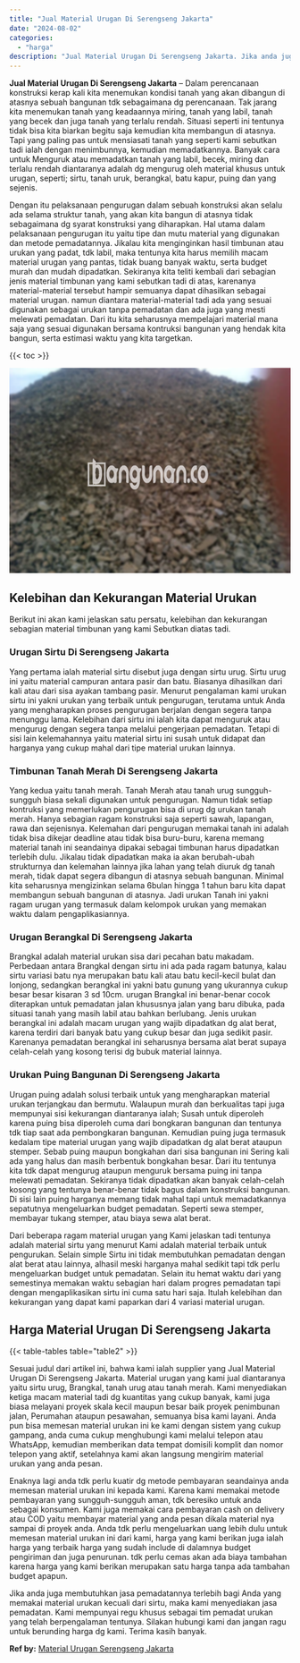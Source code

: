 ```yaml
---
title: "Jual Material Urugan Di Serengseng Jakarta"
date: "2024-08-02"
categories: 
  - "harga"
description: "Jual Material Urugan Di Serengseng Jakarta. Jika anda juga membutuhkan jasa pemadatannya terlebih bagi Anda yang memakai material urukan kecuali dari sirtu,..."
---
```


**Jual Material Urugan Di Serengseng Jakarta** – Dalam perencanaan konstruksi kerap kali kita menemukan kondisi tanah yang akan dibangun di atasnya sebuah bangunan tdk sebagaimana dg perencanaan. Tak jarang kita menemukan tanah yang keadaannya miring, tanah yang labil, tanah yang becek dan juga tanah yang terlalu rendah. Situasi seperti ini tentunya tidak bisa kita biarkan begitu saja kemudian kita membangun di atasnya. Tapi yang paling pas untuk mensiasati tanah yang seperti kami sebutkan tadi ialah dengan menimbunnya, kemudian memadatkannya. Banyak cara untuk Menguruk atau memadatkan tanah yang labil, becek, miring dan terlalu rendah diantaranya adalah dg mengurug oleh material khusus untuk urugan, seperti; sirtu, tanah uruk, berangkal, batu kapur, puing dan yang sejenis.

Dengan itu pelaksanaan pengurugan dalam sebuah konstruksi akan selalu ada selama struktur tanah, yang akan kita bangun di atasnya tidak sebagaimana dg syarat konstruksi yang diharapkan. Hal utama dalam pelaksanaan pengurugan itu yaitu tipe dan mutu material yang digunakan dan metode pemadatannya. Jikalau kita menginginkan hasil timbunan atau urukan yang padat, tdk labil, maka tentunya kita harus memilih macam material urugan yang pantas, tidak buang banyak waktu, serta budget murah dan mudah dipadatkan. Sekiranya kita teliti kembali dari sebagian jenis material timbunan yang kami sebutkan tadi di atas, karenanya material-material tersebut hampir semuanya dapat dihasilkan sebagai material urugan. namun diantara material-material tadi ada yang sesuai digunakan sebagai urukan tanpa pemadatan dan ada juga yang mesti melewati pemadatan. Dari itu kita seharusnya mempelajari material mana saja yang sesuai digunakan bersama kontruksi bangunan yang hendak kita bangun, serta estimasi waktu yang kita targetkan.

{{< toc >}}

![Jual Material Urugan Di Serengseng Jakarta](/images/jual-urugan-13.png)

## Kelebihan dan Kekurangan Material Urukan

Berikut ini akan kami jelaskan satu persatu, kelebihan dan kekurangan sebagian material timbunan yang kami Sebutkan diatas tadi.

### Urugan Sirtu Di Serengseng Jakarta

Yang pertama ialah material sirtu disebut juga dengan sirtu urug. Sirtu urug ini yaitu material campuran antara pasir dan batu. Biasanya dihasilkan dari kali atau dari sisa ayakan tambang pasir. Menurut pengalaman kami urukan sirtu ini yakni urukan yang terbaik untuk pengurugan, terutama untuk Anda yang mengharapkan proses pengurugan berjalan dengan segera tanpa menunggu lama. Kelebihan dari sirtu ini ialah kita dapat menguruk atau mengurug dengan segera tanpa melalui pengerjaan pemadatan. Tetapi di sisi lain kelemahannya yaitu material sirtu ini susah untuk didapat dan harganya yang cukup mahal dari tipe material urukan lainnya.

### Timbunan Tanah Merah Di Serengseng Jakarta

Yang kedua yaitu tanah merah. Tanah Merah atau tanah urug sungguh-sungguh biasa sekali digunakan untuk pengurugan. Namun tidak setiap kontruksi yang memerlukan pengurugan bisa di urug dg urukan tanah merah. Hanya sebagian ragam konstruksi saja seperti sawah, lapangan, rawa dan sejenisnya. Kelemahan dari pengurugan memakai tanah ini adalah tidak bisa dikejar deadline atau tidak bisa buru-buru, karena memang material tanah ini seandainya dipakai sebagai timbunan harus dipadatkan terlebih dulu. Jikalau tidak dipadatkan maka ia akan berubah-ubah strukturnya dan kelemahan lainnya jika lahan yang telah diuruk dg tanah merah, tidak dapat segera dibangun di atasnya sebuah bangunan. Minimal kita seharusnya mengizinkan selama 6bulan hingga 1 tahun baru kita dapat membangun sebuah bangunan di atasnya. Jadi urukan Tanah ini yakni ragam urugan yang termasuk dalam kelompok urukan yang memakan waktu dalam pengaplikasiannya.

### Urugan Berangkal Di Serengseng Jakarta

Brangkal adalah material urukan sisa dari pecahan batu makadam. Perbedaan antara Brangkal dengan sirtu ini ada pada ragam batunya, kalau sirtu variasi batu nya merupakan batu kali atau batu kecil-kecil bulat dan lonjong, sedangkan berangkal ini yakni batu gunung yang ukurannya cukup besar besar kisaran 3 sd 10cm. urugan Brangkal ini benar-benar cocok diterapkan untuk pemadatan jalan khususnya jalan yang baru dibuka, pada situasi tanah yang masih labil atau bahkan berlubang. Jenis urukan berangkal ini adalah macam urugan yang wajib dipadatkan dg alat berat, karena terdiri dari banyak batu yang cukup besar dan juga sedikit pasir. Karenanya pemadatan berangkal ini seharusnya bersama alat berat supaya celah-celah yang kosong terisi dg bubuk material lainnya.

### Urukan Puing Bangunan Di Serengseng Jakarta

Urugan puing adalah solusi terbaik untuk yang mengharapkan material urukan terjangkau dan bermutu. Walaupun murah dan berkualitas tapi juga mempunyai sisi kekurangan diantaranya ialah; Susah untuk diperoleh karena puing bisa diperoleh cuma dari bongkaran bangunan dan tentunya tdk tiap saat ada pembongkaran bangunan. Kemudian puing juga termasuk kedalam tipe material urugan yang wajib dipadatkan dg alat berat ataupun stemper. Sebab puing maupun bongkahan dari sisa bangunan ini Sering kali ada yang halus dan masih berbentuk bongkahan besar. Dari itu tentunya kita tdk dapat mengurug ataupun menguruk bersama puing ini tanpa melewati pemadatan. Sekiranya tidak dipadatkan akan banyak celah-celah kosong yang tentunya benar-benar tidak bagus dalam konstruksi bangunan. Di sisi lain puing harganya memang tidak mahal tapi untuk memadatkannya sepatutnya mengeluarkan budget pemadatan. Seperti sewa stemper, membayar tukang stemper, atau biaya sewa alat berat.

Dari beberapa ragam material urugan yang Kami jelaskan tadi tentunya adalah material sirtu yang menurut Kami adalah material terbaik untuk pengurukan. Selain simple Sirtu ini tidak membutuhkan pemadatan dengan alat berat atau lainnya, alhasil meski harganya mahal sedikit tapi tdk perlu mengeluarkan budget untuk pemadatan. Selain itu hemat waktu dari yang semestinya memakan waktu sebagian hari dalam progres pemadatan tapi dengan mengaplikasikan sirtu ini cuma satu hari saja. Itulah kelebihan dan kekurangan yang dapat kami paparkan dari 4 variasi material urugan.

## Harga Material Urugan Di Serengseng Jakarta

{{< table-tables table="table2" >}}

Sesuai judul dari artikel ini, bahwa kami ialah supplier yang Jual Material Urugan Di Serengseng Jakarta. Material urugan yang kami jual diantaranya yaitu sirtu urug, Brangkal, tanah urug atau tanah merah. Kami menyediakan ketiga macam material tadi dg kuantitas yang cukup banyak, kami juga biasa melayani proyek skala kecil maupun besar baik proyek penimbunan jalan, Perumahan ataupun pesawahan, semuanya bisa kami layani. Anda pun bisa memesan material urukan ini ke kami dengan sistem yang cukup gampang, anda cuma cukup menghubungi kami melalui telepon atau WhatsApp, kemudian memberikan data tempat domisili komplit dan nomor telepon yang aktif, setelahnya kami akan langsung mengirim material urukan yang anda pesan.

Enaknya lagi anda tdk perlu kuatir dg metode pembayaran seandainya anda memesan material urukan ini kepada kami. Karena kami memakai metode pembayaran yang sungguh-sungguh aman, tdk beresiko untuk anda sebagai konsumen. Kami juga memakai cara pembayaran cash on delivery atau COD yaitu membayar material yang anda pesan dikala material nya sampai di proyek anda. Anda tdk perlu mengeluarkan uang lebih dulu untuk memesan material urukan ini dari kami, harga yang kami berikan juga ialah harga yang terbaik harga yang sudah include di dalamnya budget pengiriman dan juga penurunan. tdk perlu cemas akan ada biaya tambahan karena harga yang kami berikan merupakan satu harga tanpa ada tambahan budget apapun.

Jika anda juga membutuhkan jasa pemadatannya terlebih bagi Anda yang memakai material urukan kecuali dari sirtu, maka kami menyediakan jasa pemadatan. Kami mempunyai regu khusus sebagai tim pemadat urukan yang telah berpengalaman tentunya. Silakan hubungi kami dan jangan ragu untuk berunding harga dg kami. Terima kasih banyak.

**Ref by:** [Material Urugan Serengseng Jakarta](https://id.wikipedia.org/wiki/Material)
